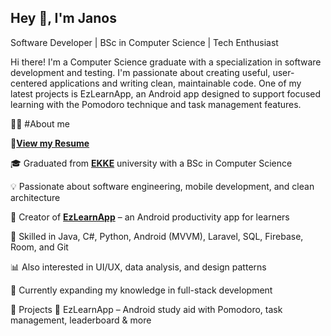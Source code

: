 ## Hey 👋, I'm Janos


Software Developer | BSc in Computer Science | Tech Enthusiast

Hi there! I'm a Computer Science graduate with a specialization in software development and testing. I'm passionate about creating useful, user-centered applications and writing clean, maintainable code. One of my latest projects is EzLearnApp, an Android app designed to support focused learning with the Pomodoro technique and task management features.


👨‍💻 #About me

📄[**View my Resume**](https://github.com/JaniITmer/JaniITmer/blob/main/CV_Eng.pdf)

🎓 Graduated from [**EKKE**](https://uni-eszterhazy.hu/) university with a BSc in Computer Science

💡 Passionate about software engineering, mobile development, and clean architecture

📱 Creator of [**EzLearnApp**](https://github.com/JaniITmer/EzLearnApp)  – an Android productivity app for learners

🧰 Skilled in Java, C#, Python, Android (MVVM), Laravel, SQL, Firebase, Room, and Git

📊 Also interested in UI/UX, data analysis, and design patterns

🌱 Currently expanding my knowledge in full-stack development

🚀 Projects
🔹 EzLearnApp – Android study aid with Pomodoro, task management, leaderboard & more
